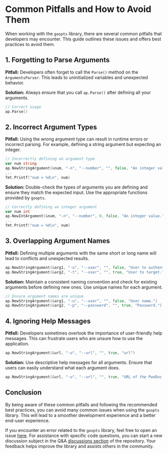 # Common Pitfalls and How to Avoid Them

When working with the `goopts` library, there are several common pitfalls that developers may encounter. This guide outlines these issues and offers best practices to avoid them.

## 1. Forgetting to Parse Arguments

**Pitfall:** Developers often forget to call the `Parse()` method on the `ArgumentsParser`. This leads to uninitialized variables and unexpected behavior.

**Solution:** Always ensure that you call `ap.Parse()` after defining all your arguments.

```go
// Correct usage
ap.Parse()
```

## 2. Incorrect Argument Types

**Pitfall:** Using the wrong argument type can result in runtime errors or incorrect parsing. For example, defining a string argument but expecting an integer.

```go
// Incorrectly defining an argument type
var num string
ap.NewStringArgument(&num, "-n", "--number", "", false, "An integer value.")
...
fmt.Printf("num = %d\n", num)
```

**Solution:** Double-check the types of arguments you are defining and ensure they match the expected input. Use the appropriate functions provided by `goopts`.

```go
// Correctly defining an integer argument
var num int
ap.NewIntArgument(&num, "-n", "--number", 0, false, "An integer value.")
...
fmt.Printf("num = %d\n", num)
```

## 3. Overlapping Argument Names

**Pitfall:** Defining multiple arguments with the same short or long name will lead to conflicts and unexpected results.

```go
ap.NewStringArgument(&arg1, "-u", "--user", "", false, "User to authenticate.")
ap.NewStringArgument(&arg2, "-t", "--user", "", true, "User to target.")
```

**Solution:** Maintain a consistent naming convention and check for existing arguments before defining new ones. Use unique names for each argument.

```go
// Ensure argument names are unique
ap.NewStringArgument(&arg1, "-u", "--user", "", false, "User name.")
ap.NewStringArgument(&arg2, "-p", "--password", "", true, "Password.")
```

## 4. Ignoring Help Messages

**Pitfall:** Developers sometimes overlook the importance of user-friendly help messages. This can frustrate users who are unsure how to use the application.

```go
ap.NewStringArgument(&url, "-u", "--url", "", true, "url")
```

**Solution:** Use descriptive help messages for all arguments. Ensure that users can easily understand what each argument does.

```go
ap.NewStringArgument(&url, "-u", "--url", "", true, "URL of the PwnDoc instance to connect to.")
```

## Conclusion

By being aware of these common pitfalls and following the recommended best practices, you can avoid many common issues when using the `goopts` library. This will lead to a smoother development experience and a better end-user experience. 

If you encounter an error related to the `goopts` library, feel free to open an issue [here](https://github.com/p0dalirius/goopts/issues). For assistance with specific code questions, you can start a new discussion subject in the Q&A [discussions section](https://github.com/p0dalirius/goopts/discussions/?category=q-a) of the repository. Your feedback helps improve the library and assists others in the community.
